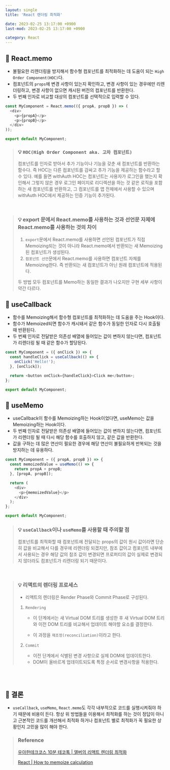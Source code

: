```yaml
---
layout: single
title: 'React 렌더링 최적화'

date: 2023-02-25 13:17:00 +0900
last-mod: 2023-02-25 13:17:00 +0900

category: React
---
```


## 📌 React.memo

- 불필요한 리렌더링을 방지해서 함수형 컴포넌트를 최적화하는 데 도움이 되는 `High Order Component(HOC)`다.
- 컴포넌트의 `props`에 변경 사항이 있는지 확인하고, 변경 사항이 있는 경우에만 리렌더링하고, 변경 사항이 없으면 캐시된 버전의 컴포넌트를 반환한다.
- 두 번째 인자로 비교할 대상의 컴포넌트를 선택적으로 입력할 수 있다.

```javascript
const MyComponent = React.memo(({ propA, propB }) => (
  <div>
    <p>{propA}</p>
    <p>{propB}</p>
  </div>
));

export default MyComponent;
```

> ### 💡 `HOC(High Order Component aka. 고차 컴포넌트)`
>
> 컴포넌트를 인자로 받아서 추가 기능이나 기능을 갖춘 새 컴포넌트를 반환하는 함수다. 즉 HOC는 다른 컴포넌트를 감싸고 추가 기능을 제공하는 함수라고 할 수 있다. 예를 들면 withAuth HOC는 컴포넌트는 사용자가 로그인을 했는지 확인해서 그렇지 않은 경우 로그인 페이지로 리디렉션을 하는 것 같은 로직을 포함하는 새 컴포넌트를 반환하고, 그 컴포넌트를 앱 전체에서 사용할 수 있으며 withAuth HOC에서 제공하는 인증 기능이 추가된다.

<br>

> ### 💡 export 문에서 React.memo를 사용하는 것과 선언문 자체에 React.memo를 사용하는 것의 차이
>
> 1. `export`문에서 React.memo를 사용하면 선언된 컴포넌트가 직접 Memoizing되는 것이 아니라 React.memo에서 반환되는 새 Memoizing된 컴포넌트가 생성된다.
> 2. `컴포넌트 선언`문에서 React.memo를 사용하면 컴포넌트 자체를 Memoizing한다. 즉 반환되는 새 컴포넌트가 아닌 원래 컴포넌트에 적용된다.<br>
>
> 두 방법 모두 컴포넌트를 Memo하는 동일한 결과가 나오지만 구현 세부 사항이 약간 다르다.

## 📌 useCallback

- 함수를 Memoizing해서 함수형 컴포넌트를 최적화하는 데 도움을 주는 Hook이다.
- 함수가 Memoized되면 함수가 캐시돼서 같은 함수가 동일한 인자로 다시 호출될 때 반환된다.
- 두 번째 인자로 전달받은 의존성 배열에 들어있는 값이 변하지 않는다면, 컴포넌트가 리렌더링 될 때 같은 함수가 할당된다.

```javascript
const MyComponent = ({ onClick }) => {
  const handleClick = useCallback(() => {
    onClick('Hello!');
  }, [onClick]);

  return <button onClick={handleClick}>Click me</button>;
};

export default MyComponent;
```

## 📌 useMemo

- useCallback이 함수를 Memoizing하는 Hook이었다면, useMemo는 값을 Memoizing하는 Hook이다.
- 두 번째 인자로 전달받은 의존성 배열에 들어있는 값이 변하지 않는다면, 컴포넌트가 리렌더링 될 때 다시 해당 함수를 호출하지 않고, 같은 값을 반환한다.
- 값을 구하는 데 많은 연산이 필요한 경우에 해당 연산이 불필요하게 반복되는 것을 방지하는 데 유용하다.

```javascript
const MyComponent = ({ propA, propB }) => {
  const memoizedValue = useMemo(() => {
    return propA + propB;
  }, [propA, propB]);

  return (
    <div>
      <p>{memoizedValue}</p>
    </div>
  );
};

export default MyComponent;
```

> ### 💡 `useCallback`이나 `useMemo`를 사용할 때 주의할 점
>
> 컴포넌트를 최적화할 때 컴포넌트에 전달되는 props의 값이 원시 값이라면 단순히 값을 비교해서 다를 경우에 리렌더링 되겠지만, 참조 값이고 컴포넌트 내부에서 사용되는 경우 해당 값의 참조 값이 변경되면 프로퍼티의 값이 실제로 변경되지 않더라도 컴포넌트가 리렌더링 되기 때문이다.

<br>

> ### 💡 리액트의 렌더링 프로세스
>
> - 리액트의 렌더링은 Render Phase와 Commit Phase로 구성된다.
>
> 1.  `Rendering`
>
>     - 이 단계에서는 새 Virtual DOM 트리를 생성한 후 새 Virtual DOM 트리와 이전 DOM 트리를 비교해서 업데이트 해야할 요소를 결정한다.
>
>     - 이 과정을 `재조정(reconciliation)`이라고 한다.
>
> 2.  `Commit`
>
>     - 이전 단계에서 식별된 변경 사항으로 실제 DOM에 업데이트한다.
>     - DOM이 올바르게 업데이트되도록 특정 순서로 변경사항을 적용한다.

<br><br>

## 🌟 결론

- `useCallback`, `useMemo`, `React.memo`도 각각 내부적으로 코드를 실행시켜줘야 하기 때문에 비용이 든다. 항상 위 방법들을 이용해서 최적화를 하는 것이 정답이 아니고 근본적인 코드를 개선해서 최적화 하거나 컴포넌트 별로 최적화가 꼭 필요한 상황인지 고민을 많이 해야 한다.

> ### Reference
>
> [우아한테크코스 10분 테코톡 | 앨버의 리액트 렌더링 최적화](https://school.programmers.co.kr/learn/courses/30/lessons/120924)
>
> [React | How to memoize calculation](https://ko.reactjs.org/docs/hooks-faq.html#how-to-memoize-calculations)
